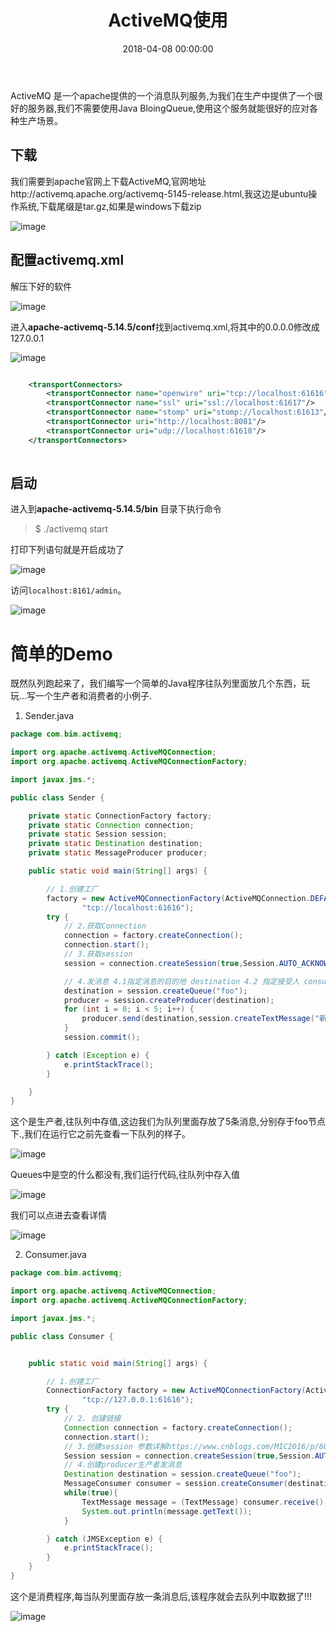 ﻿---
layout: post
title: ActiveMQ使用

date: 2018-04-08 00:00:00
categories: 后端
tags: ActiveMQ
---

ActiveMQ 是一个apache提供的一个消息队列服务,为我们在生产中提供了一个很好的服务器,我们不需要使用Java BloingQueue,使用这个服务就能很好的应对各种生产场景。

## 下载

我们需要到apache官网上下载ActiveMQ,官网地址http://activemq.apache.org/activemq-5145-release.html,我这边是ubuntu操作系统,下载尾缀是tar.gz,如果是windows下载zip

![image](https://i.loli.net/2019/06/30/5d1847a2b633552704.jpg)

## 配置activemq.xml

解压下好的软件

![image](https://i.loli.net/2019/06/30/5d1847a4137f217086.jpg)

进入**apache-activemq-5.14.5/conf**找到activemq.xml,将其中的0.0.0.0修改成127.0.0.1

![image](https://i.loli.net/2019/06/30/5d1847a56015156238.jpg)
```xml

    <transportConnectors>
		<transportConnector name="openwire" uri="tcp://localhost:61616"/>
		<transportConnector name="ssl" uri="ssl://localhost:61617"/>
		<transportConnector name="stomp" uri="stomp://localhost:61613"/>
		<transportConnector uri="http://localhost:8081"/>
		<transportConnector uri="udp://localhost:61618"/>
	</transportConnectors> 
	
```

## 启动

进入到**apache-activemq-5.14.5/bin** 目录下执行命令

> $ ./activemq start

打印下列语句就是开启成功了

![image](https://i.loli.net/2019/06/30/5d1847a7958ad94995.jpg)

访问`localhost:8161/admin`。

![image](https://i.loli.net/2019/06/30/5d1847afc247549449.jpg)

# 简单的Demo

既然队列跑起来了，我们编写一个简单的Java程序往队列里面放几个东西，玩玩...写一个生产者和消费者的小例子.

1. Sender.java
```java
package com.bim.activemq;

import org.apache.activemq.ActiveMQConnection;
import org.apache.activemq.ActiveMQConnectionFactory;

import javax.jms.*;

public class Sender {

    private static ConnectionFactory factory;
    private static Connection connection;
    private static Session session;
    private static Destination destination;
    private static MessageProducer producer;

    public static void main(String[] args) {

        // 1.创建工厂
        factory = new ActiveMQConnectionFactory(ActiveMQConnection.DEFAULT_USER,ActiveMQConnection.DEFAULT_PASSWORD,
                "tcp://localhost:61616");
        try {
            // 2.获取Connection
            connection = factory.createConnection();
            connection.start();
            // 3.获取session
            session = connection.createSession(true,Session.AUTO_ACKNOWLEDGE);

            // 4.发消息 4.1指定消息的目的地 destination 4.2 指定接受人 consumer
            destination = session.createQueue("foo");
            producer = session.createProducer(destination);
            for (int i = 0; i < 5; i++) {
                producer.send(destination,session.createTextMessage("新消息" + i));
            }
            session.commit();

        } catch (Exception e) {
            e.printStackTrace();
        }

    }
}
```

这个是生产者,往队列中存值,这边我们为队列里面存放了5条消息,分别存于foo节点下.,我们在运行它之前先查看一下队列的样子。

![image](https://i.loli.net/2019/06/30/5d1847b1efbcf17599.jpg)

Queues中是空的什么都没有,我们运行代码,往队列中存入值

![image](https://i.loli.net/2019/06/30/5d1847b3a1eeb21561.jpg)

我们可以点进去查看详情

![image](https://i.loli.net/2019/06/30/5d1847b5d9ff055331.jpg)

2. Consumer.java
```java
package com.bim.activemq;

import org.apache.activemq.ActiveMQConnection;
import org.apache.activemq.ActiveMQConnectionFactory;

import javax.jms.*;

public class Consumer {


    public static void main(String[] args) {

        // 1.创建工厂
        ConnectionFactory factory = new ActiveMQConnectionFactory(ActiveMQConnection.DEFAULT_USER, ActiveMQConnection.DEFAULT_PASSWORD,
                "tcp://127.0.0.1:61616");
        try {
            // 2. 创建链接
            Connection connection = factory.createConnection();
            connection.start();
            // 3.创建session 参数详解https://www.cnblogs.com/MIC2016/p/6086321.html
            Session session = connection.createSession(true,Session.AUTO_ACKNOWLEDGE);
            // 4.创建producer生产者发消息
            Destination destination = session.createQueue("foo");
            MessageConsumer consumer = session.createConsumer(destination);
            while(true){
                TextMessage message = (TextMessage) consumer.receive();
                System.out.println(message.getText());
            }

        } catch (JMSException e) {
            e.printStackTrace();
        }
    }
}
```

这个是消费程序,每当队列里面存放一条消息后,该程序就会去队列中取数据了!!!

![image](https://i.loli.net/2019/06/30/5d1847b9a06ae77383.jpg)